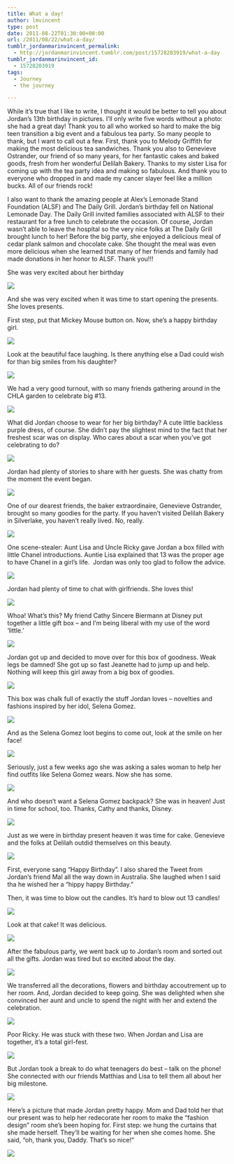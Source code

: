 ```yaml
---
title: What a day!
author: lmvincent
type: post
date: 2011-08-22T01:30:00+00:00
url: /2011/08/22/what-a-day/
tumblr_jordanmarinvincent_permalink:
  - http://jordanmarinvincent.tumblr.com/post/15728203919/what-a-day
tumblr_jordanmarinvincent_id:
  - 15728203919
tags:
  - Journey
  - the journey

---
```

While it&rsquo;s true that I like to write, I thought it would be better to tell you about Jordan&rsquo;s 13th birthday in pictures. I&rsquo;ll only write five words without a photo: she had a great day! Thank you to all who worked so hard to make the big teen transition a big event and a fabulous tea party. So many people to thank, but I want to call out a few. First, thank you to Melody Griffith for making the most delicious tea sandwiches. Thank you also to Genevieve Ostrander, our friend of so many years, for her fantastic cakes and baked goods, fresh from her wonderful Delilah Bakery. Thanks to my sister Lisa for coming up with the tea party idea and making so fabulous. And thank you to everyone who dropped in and made my cancer slayer feel like a million bucks. All of our friends rock!

I also want to thank the amazing people at Alex&rsquo;s Lemonade Stand Foundation (ALSF) and The Daily Grill. Jordan&rsquo;s birthday fell on National Lemonade Day. The Daily Grill invited families associated with ALSF to their restaurant for a free lunch to celebrate the occasion. Of course, Jordan wasn&rsquo;t able to leave the hospital so the very nice folks at The Daily Grill brought lunch to her! Before the big party, she enjoyed a delicious meal of cedar plank salmon and chocolate cake. She thought the meal was even more delicious when she learned that many of her friends and family had made donations in her honor to ALSF. Thank you!!!

She was very excited about her birthday

![][1] 

And she was very excited when it was time to start opening the presents. She loves presents.

First step, put that Mickey Mouse button on. Now, she&rsquo;s a happy birthday girl.

![][2] 

Look at the beautiful face laughing. Is there anything else a Dad could wish for than big smiles from his daughter?

![][3] 

We had a very good turnout, with so many friends gathering around in the CHLA garden to celebrate big #13.

![][4] 

What did Jordan choose to wear for her big birthday? A cute little backless purple dress, of course. She didn&rsquo;t pay the slightest mind to the fact that her freshest scar was on display. Who cares about a scar when you&rsquo;ve got celebrating to do?

![][5] 

Jordan had plenty of stories to share with her guests. She was chatty from the moment the event began.

![][6] 

One of our dearest friends, the baker extraordinaire, Genevieve Ostrander, brought so many goodies for the party. If you haven&rsquo;t visited Delilah Bakery in Silverlake, you haven&rsquo;t really lived. No, really.

![][7] 

One scene-stealer: Aunt Lisa and Uncle Ricky gave Jordan a box filled with little Chanel introductions. Auntie Lisa explained that 13 was the proper age to have Chanel in a girl&rsquo;s life.  Jordan was only too glad to follow the advice.

![][8] 

Jordan had plenty of time to chat with girlfriends. She loves this!

![][9] 

Whoa! What&rsquo;s this? My friend Cathy Sincere Biermann at Disney put together a little gift box &ndash; and I&rsquo;m being liberal with my use of the word &lsquo;little.&rsquo;

![][10] 

Jordan got up and decided to move over for this box of goodness. Weak legs be damned! She got up so fast Jeanette had to jump up and help. Nothing will keep this girl away from a big box of goodies.

![][11] 

This box was chalk full of exactly the stuff Jordan loves &ndash; novelties and fashions inspired by her idol, Selena Gomez.

![][12] 

And as the Selena Gomez loot begins to come out, look at the smile on her face!

![][13] 

Seriously, just a few weeks ago she was asking a sales woman to help her find outfits like Selena Gomez wears. Now she has some.

![][14] 

And who doesn&rsquo;t want a Selena Gomez backpack? She was in heaven! Just in time for school, too. Thanks, Cathy and thanks, Disney.

![][15] 

Just as we were in birthday present heaven it was time for cake. Genevieve and the folks at Delilah outdid themselves on this beauty.

![][16] 

First, everyone sang &ldquo;Happy Birthday&rdquo;. I also shared the Tweet from Jordan&rsquo;s friend Mal all the way down in Australia. She laughed when I said tha he wished her a &ldquo;hippy happy Birthday.&rdquo;

Then, it was time to blow out the candles. It&rsquo;s hard to blow out 13 candles!

![][17] 

Look at that cake! It was delicious.

![][18] 

After the fabulous party, we went back up to Jordan&rsquo;s room and sorted out all the gifts. Jordan was tired but so excited about the day.

![][19] 

We transferred all the decorations, flowers and birthday accoutrement up to her room. And, Jordan decided to keep going. She was delighted when she convinced her aunt and uncle to spend the night with her and extend the celebration.

![][20] 

Poor Ricky. He was stuck with these two. When Jordan and Lisa are together, it&rsquo;s a total girl-fest.

![][21] 

But Jordan took a break to do what teenagers do best &ndash; talk on the phone! She connected with our friends Matthias and Lisa to tell them all about her big milestone.

![][22] 

Here&rsquo;s a picture that made Jordan pretty happy. Mom and Dad told her that our present was to help her redecorate her room to make the &ldquo;fashion design&rdquo; room she&rsquo;s been hoping for. First step: we hung the curtains that she made herself. They&rsquo;ll be waiting for her when she comes home. She said, &ldquo;oh, thank you, Daddy. That&rsquo;s so nice!&rdquo;

![][23]

 [1]: http://media.tumblr.com/tumblr_lyubfy9vpY1r5aaue.jpg
 [2]: http://media.tumblr.com/tumblr_lyubizcIP41r5aaue.jpg
 [3]: http://media.tumblr.com/tumblr_lyubk9NLdw1r5aaue.jpg
 [4]: http://media.tumblr.com/tumblr_lyubl2EdLI1r5aaue.jpg
 [5]: http://media.tumblr.com/tumblr_lyubmgt9vr1r5aaue.jpg
 [6]: http://media.tumblr.com/tumblr_lyubnbYlCo1r5aaue.jpg
 [7]: http://media.tumblr.com/tumblr_lyubwqpv2C1r5aaue.jpg
 [8]: http://media.tumblr.com/tumblr_lyubxstEvS1r5aaue.jpg
 [9]: http://media.tumblr.com/tumblr_lyubz07FNS1r5aaue.jpg
 [10]: http://media.tumblr.com/tumblr_lyuc06LA5v1r5aaue.jpg
 [11]: http://media.tumblr.com/tumblr_lyuc2hu8t41r5aaue.jpg
 [12]: http://media.tumblr.com/tumblr_lyucnb7OYI1r5aaue.jpg
 [13]: http://media.tumblr.com/tumblr_lyucozdKwz1r5aaue.jpg
 [14]: http://media.tumblr.com/tumblr_lyuco8NpP51r5aaue.jpg
 [15]: http://media.tumblr.com/tumblr_lyucr0sFpB1r5aaue.jpg
 [16]: http://media.tumblr.com/tumblr_lyucsfsOvz1r5aaue.jpg
 [17]: http://media.tumblr.com/tumblr_lyuctg42yf1r5aaue.jpg
 [18]: http://media.tumblr.com/tumblr_lyucvfF1bp1r5aaue.jpg
 [19]: http://media.tumblr.com/tumblr_lyucwqZoMZ1r5aaue.jpg
 [20]: http://media.tumblr.com/tumblr_lyucxq0JPc1r5aaue.jpg
 [21]: http://media.tumblr.com/tumblr_lyucyl7NDF1r5aaue.jpg
 [22]: http://media.tumblr.com/tumblr_lyucz3Fitn1r5aaue.jpg
 [23]: http://media.tumblr.com/tumblr_lyuczmdicn1r5aaue.jpg